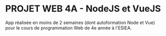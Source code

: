 # PROJET WEB 4A - NodeJS et VueJS

App réalisée en moins de 2 semaines (dont autoformation Node et Vue) pour le cours de programmation Web de 4e année à l'ESIEA.

